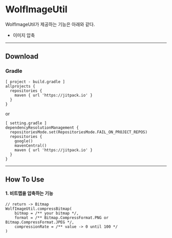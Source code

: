 WolfImageUtil
=====

WolfImageUtil가 제공하는 기능은 아래와 같다.
* 이미지 압축

------------------------------------------------------

Download
--------

### Gradle
```
[ project - build.gradle ]
allprojects {
  repositories {
    maven { url 'https://jitpack.io' }
  }
}
```
or 
```
[ setting.gradle ]
dependencyResolutionManagement {
  repositoriesMode.set(RepositoriesMode.FAIL_ON_PROJECT_REPOS)
  repositories {
    google()
    mavenCentral()
    maven { url 'https://jitpack.io' }
  }
}
```

------------------------------------------------------

## How To Use

#### 1. 비트맵을 압축하는 기능
```
// return -> Bitmap
WolfImageUtil.compressBitmap(
    bitmap = /** your bitmap */,
    format = /** Bitmap.CompressFormat.PNG or Bitmap.CompressFormat.JPEG */,
    compressionRate = /** value -> 0 until 100 */
)
```
